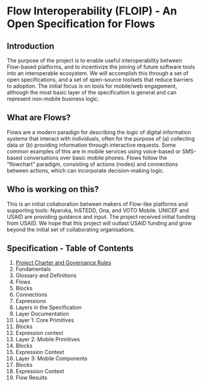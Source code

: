 # Flow Interoperability (FLOIP) - An Open Specification for Flows
## Introduction

The purpose of the project is to enable useful interoperability between Flow-based platforms, and to incentivize the joining of future software tools into an interoperable ecosystem.  We will accomplish this through a set of open specifications, and a set of open-source toolsets that reduce barriers to adoption.  The initial focus is on tools for mobile/web engagement, although the most basic layer of the specification is general and can represent non-mobile business logic.

## What are Flows?

Flows are a modern paradign for describing the logic of digital information systems that interact with individuals, often for the purpose of (a) collecting data or (b) providing information through interactive requests.  Some common examples of this are in mobile services using voice-based or SMS-based conversations over basic mobile phones. Flows follow the "flowchart" paradigm, consisting of actions (nodes) and connections between actions, which can incorporate decision-making logic.

## Who is working on this?

This is an initial collaboration between makers of Flow-like platforms and supporting tools: Nyaruka, InSTEDD, Ona, and VOTO Mobile.  UNICEF and USAID are providing guidance and input.  The project received initial funding from USAID. We hope that this project will outlast USAID funding and grow beyond the initial set of collaborating organisations.

## Specification - Table of Contents

1. [Project Charter and Governance Rules](charter.md)
2. Fundamentals
 1. Glossary and Definitions
 2. Flows
 3. Blocks
 4. Connections
 5. Expressions
 6. Layers in the Specification
3. Layer Documentation
 1. Layer 1: Core Primitives
   1. Blocks
   2. Expression context
 2. Layer 2: Mobile Primitives
   1. Blocks
   2. Expression Context
 3. Layer 3: Mobile Components
   1. Blocks
   2. Expression Context
4. Flow Results

 
